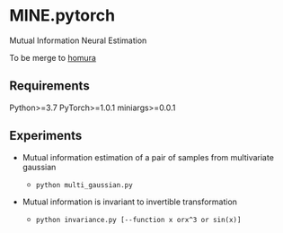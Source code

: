 # MINE.pytorch

Mutual Information Neural Estimation

To be merge to [homura](https://github.com/moskomule/homura)

## Requirements

Python>=3.7
PyTorch>=1.0.1
miniargs>=0.0.1

## Experiments

* Mutual information estimation of a pair of samples from multivariate gaussian
    * `python multi_gaussian.py`

* Mutual information is invariant to invertible transformation
    * `python invariance.py [--function x orx^3 or sin(x)]`
    